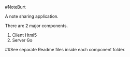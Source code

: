 #NoteBurt

A note sharing application.

There are 2 major components. 
 
1. Client Html5
2. Server Go

##See separate Readme files inside each component folder.
